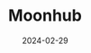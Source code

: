 ---  
layout: startup_page  
title: "Moonhub"  
id: "themoonhub.com"  
permalink: "/moonhubthemoonhub.com02292024/"  
website: "https://themoonhub.com/"  
funding_round: "Venture Round"  
funding_amount: "$1.4M"  
investors: "Unconventional Ventures, Pi Labs, Ada Ventures"  
about: "Moonhub is a London-based virtual reality interactive training platform that offers immersive learning experiences for various sectors. Its technology provides an analytical performance overview for organizations and simulates lifelike scenarios to improve training efficiency and retention. The platform aims to create a secure, cost-effective learning environment that minimizes reliance on physical resources."  
markets: "Virtual Reality, Training, Education, Facilities Management, Security, Social Care, Artificial Intelligence (AI), Generative AI, Machine Learning, Natural Language Processing, SaaS, Software"  
hq: "Menlo Park, California, United States"  
founded_year: "2022"  
linkedin: "https://uk.linkedin.com/company/themoonhub"  
twitter: "https://twitter.com/MoonhubAI"  
instagram: ""  
facebook: ""  
crunchbase: "https://www.crunchbase.com/organization/moonhub-2c52"  
pitchbook: "https://pitchbook.com/profiles/company/506928-16"  

date_display: "29-Feb-2024"  
date: "2024-02-29"

# SEO Optimization  
meta_title: "Moonhub - Venture Round Funding ($1.4M)"  
meta_description: "Moonhub, Moonhub is a London-based virtual reality interactive training platform that offers immersive learning experiences for various sectors. Its technology..."  
meta_keywords: "Moonhub, Virtual Reality, Training, Education, Facilities Management, Security, Social Care, Artificial Intelligence (AI), Generative AI, Machine Learning, Natural Language Processing, SaaS, Software, Venture Round funding"  
canonical_url: "https://startup.projectstartups.com/moonhubthemoonhub.com02292024/"  
---